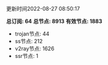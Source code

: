更新时间2022-08-27 08:50:17

**总订阅: 64**
**总节点: 8913**
**有效节点: 1883**
- trojan节点: 44
- ss节点: 212
- v2ray节点: 1626
- ssr节点: 1
